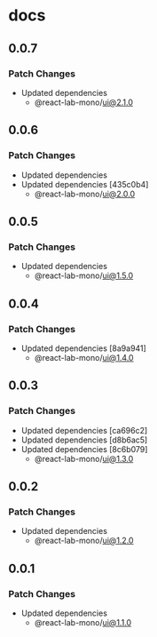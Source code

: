 # docs

## 0.0.7

### Patch Changes

- Updated dependencies
  - @react-lab-mono/ui@2.1.0

## 0.0.6

### Patch Changes

- Updated dependencies
- Updated dependencies [435c0b4]
  - @react-lab-mono/ui@2.0.0

## 0.0.5

### Patch Changes

- Updated dependencies
  - @react-lab-mono/ui@1.5.0

## 0.0.4

### Patch Changes

- Updated dependencies [8a9a941]
  - @react-lab-mono/ui@1.4.0

## 0.0.3

### Patch Changes

- Updated dependencies [ca696c2]
- Updated dependencies [d8b6ac5]
- Updated dependencies [8c6b079]
  - @react-lab-mono/ui@1.3.0

## 0.0.2

### Patch Changes

- Updated dependencies
  - @react-lab-mono/ui@1.2.0

## 0.0.1

### Patch Changes

- Updated dependencies
  - @react-lab-mono/ui@1.1.0
